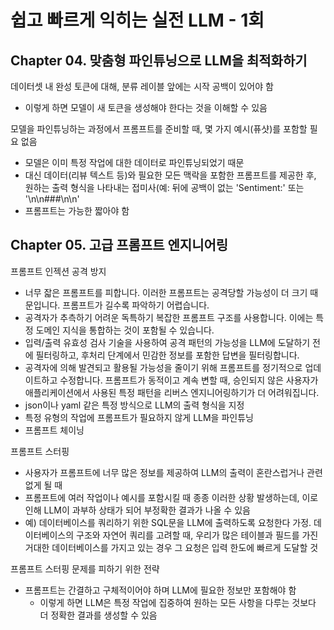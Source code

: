 # 쉽고 빠르게 익히는 실전 LLM - 1회

## Chapter 04. 맞춤형 파인튜닝으로 LLM을 최적화하기

데이터셋 내 완성 토큰에 대해, 분류 레이블 앞에는 시작 공백이 있어야 함

- 이렇게 하면 모델이 새 토큰을 생성해야 한다는 것을 이해할 수 있음

모델을 파인튜닝하는 과정에서 프롬프트를 준비할 때, 몇 가지 예시(퓨샷)를 포함할 필요 없음

- 모델은 이미 특정 작업에 대한 데이터로 파인튜닝되었기 때문
- 대신 데이터(리뷰 텍스트 등)와 필요한 모든 맥락을 포함한 프롬프트를 제공한 후, 원하는 출력 형식을 나타내는 접미사(예: 뒤에 공백이 없는 'Sentiment:' 또는 '\n\n###\n\n'
- 프롬프트는 가능한 짧아야 함

## Chapter 05. 고급 프롬프트 엔지니어링

프롬프트 인젝션 공격 방지

- 너무 잛은 프롬프트를 피합니다. 이러한 프롬프트는 공격당할 가능성이 더 크기 때문입니다. 프롬프트가 길수록 파악하기 어렵습니다.
- 공격자가 추측하기 어려운 독특하기 복잡한 프롬프트 구조를 사용합니다. 이에는 특정 도메인 지식을 통합하는 것이 포함될 수 있습니다.
- 입력/출력 유효성 검사 기술을 사용하여 공격 패턴의 가능성을 LLM에 도달하기 전에 필터링하고, 후처리 단계에서 민감한 정보를 포함한 답변을 필터링합니다.
- 공격자에 의해 발견되고 활용될 가능성을 줄이기 위해 프롬프트를 정기적으로 업데이트하고 수정합니다. 프롬프트가 동적이고 계속 변할 때, 승인되지 않은 사용자가 애플리케이션에서 사용된 특정 패턴을 리버스 엔지니어링하기가 더 어려워집니다.
- json이나 yaml 같은 특정 방식으로 LLM의 출력 형식을 지정
- 특정 유형의 작업에 프롬프트가 필요하지 않게 LLM을 파인튜닝
- 프롬프트 체이닝

프롬프트 스터핑

- 사용자가 프롬프트에 너무 많은 정보를 제공하여 LLM의 출력이 혼란스럽거나 관련 없게 될 때
- 프롬프트에 여러 작업이나 예시를 포함시킬 때 종종 이러한 상황 발생하는데, 이로 인해 LLM이 과부하 상태가 되어 부정확한 결과가 나올 수 있음
- 예) 데이터베이스를 쿼리하기 위한 SQL문을 LLM에 출력하도록 요청한다 가정. 데이터베이스의 구조와 자연어 쿼리를 고려할 때, 우리가 많은 테이블과 필드를 가진 거대한 데이터베이스를 가지고 있는 경우 그 요청은 입력 한도에 빠르게 도달할 것

프롬프트 스터핑 문제를 피하기 위한 전략

- 프롬프트는 간결하고 구체적이어야 하며 LLM에 필요한 정보만 포함해야 함
  - 이렇게 하면 LLM은 특정 작업에 집중하여 원하는 모든 사항을 다루는 것보다 더 정확한 결과를 생성할 수 있음
